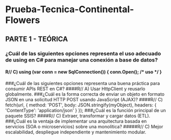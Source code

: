 # Prueba-Tecnica-Continental-Flowers
## PARTE 1 - TEÓRICA 
### ¿Cuál de las siguientes opciones representa el uso adecuado de using en C# para manejar una conexión a base de datos?
#### R// C) using (var conn = new SqlConnection()) { conn.Open(); /* uso */ }
###¿Cuál de las siguientes opciones representa una buena práctica para consumir APIs REST en C#?
####R// A) Usar HttpClient y reusarlo globalmente.
###¿Cuál es la forma correcta de enviar un objeto en formato JSON en una solicitud HTTP POST usando JavaScript (AJAX)?
####R// C) fetch(url, { method: 'POST', body: JSON.stringify(myObject), headers: { 'ContentType': 'application/json' } });
###¿Cuál es la función principal de un paquete SSIS?
####R// C) Extraer, transformar y cargar datos (ETL).
###¿Cuál es la ventaja de implementar una arquitectura basada en servicios (SOA o microservicios) sobre una monolítica?
#####R// C) Mejor escalabilidad, despliegue independiente y mantenimiento modular.
